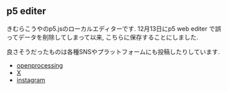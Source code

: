 ## p5 editer

きむらこうやのp5.jsのローカルエディターです.
12月13日にp5 web editer で誤ってデータを削除してしまって以来, こちらに保存することにしました.

良さそうだったものは各種SNSやプラットフォームにも投稿したりしています.

- [openprocessing](https://openprocessing.org/user/277344/?o=5&view=sketches)
- [X](https://twitter.com/kim___megane)
- [instagram](https://www.instagram.com/kim___main/)